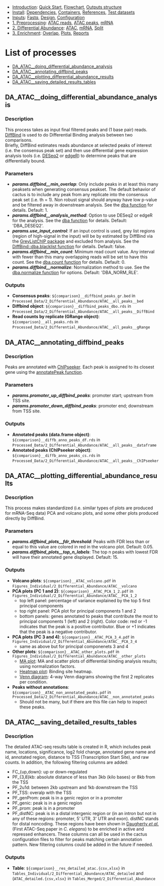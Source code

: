

* [Introduction](/README.md): [Quick Start](/docs/1_Intro/Quick_start.md), [Flowchart](/docs/1_Intro/Flowchart.md), [Outputs structure](/docs/1_Intro/Outputs_structure.md)
* [Install](/docs/2_Install/2_Install.md): [Dependencies](/docs/2_Install/Dependencies.md), [Containers](/docs/2_Install/Containers.md), [References](/docs/2_Install/References.md), [Test datasets](/docs/2_Install/Test_datasets.md)
* [Inputs](/docs/3_Inputs/3_Inputs.md): [Fastq](/docs/3_Inputs/Fastq.md), [Design](/docs/3_Inputs/Design.md), [Configuration](/docs/3_Inputs/Configuration.md)
* [1. Preprocessing](/docs/4_Prepro/4_Prepro.md): [ATAC reads](/docs/4_Prepro/ATAC_reads.md), [ATAC peaks](/docs/4_Prepro/ATAC_peaks.md), [mRNA](/docs/4_Prepro/mRNA.md)
* [2. Differential Abundance](/docs/5_DA/5_DA.md): [ATAC](/docs/5_DA/DA_ATAC.md), [mRNA](/docs/5_DA/DA_mRNA.md), [Split](/docs/5_DA/Split.md)
* [3. Enrichment](/docs/6_Enrich/6_Enrich.md): [Overlap](/docs/6_Enrich/Overlap.md), [Plots](/docs/6_Enrich/Plots.md), [Reports](/docs/6_Enrich/Reports.md)

[](END_OF_MENU)


# List of processes

  - [DA_ATAC__doing_differential_abundance_analysis](#DA_ATAC__doing_differential_abundance_analysis)
  - [DA_ATAC__annotating_diffbind_peaks](#DA_ATAC__annotating_diffbind_peaks)
  - [DA_ATAC__plotting_differential_abundance_results](#DA_ATAC__plotting_differential_abundance_results)
  - [DA_ATAC__saving_detailed_results_tables](#DA_ATAC__saving_detailed_results_tables)


## DA_ATAC__doing_differential_abundance_analysis

### Description
This process takes as input final filtered peaks and (1 base pair) reads.  
[DiffBind](https://doi.org/10.1038/nature10730) is used to do Differential Binding analysis between two comparisons.  
Briefly, DiffBind estimates reads abundance at selected peaks of interest (i.e. the consensus peak set) and then use differential gene expression analysis tools (i.e. [DESeq2](https://doi.org/10.1186/s13059-014-0550-8) or [edgeR](https://doi.org/10.1093/bioinformatics/btp616)) to determine peaks that are differentially bound. 


### Parameters
- **_params.diffbind__min_overlap_**: Only include peaks in at least this many peaksets when generating consensus peakset. The default behavior of cactus is to include any peak from any replicate into the consensus peak set (i.e. th = 1). Non robust signal should anyway have low p-value and be filtered away in downstream analysis. See the [dba function](https://rdrr.io/bioc/DiffBind/man/dba.html) for details. Default: 1.
- **_params.diffbind__analysis_method_**: Option to use DESeq2 or edgeR for the analysis. See the [dba function](https://rdrr.io/bioc/DiffBind/man/dba.html) for details. Default: 'DBA_DESEQ2'.
- **_params.use_input_control_**: If an input control is used, grey list regions (region of high-signal in the input) will be by estimated by DiffBind via the [GreyListChIP package](10.18129/B9.bioc.GreyListChIP) and excluded from analysis. See the [DiffBind::dba.blacklist function](https://rdrr.io/bioc/DiffBind/man/dba.blacklist.html) for details. Default: false.
- **_params.diffbind__min_count_**: Minimum read count value. Any interval with fewer than this many overlapping reads will be set to have this count. See the [dba.count function](https://rdrr.io/bioc/DiffBind/man/dba.count.html) for details. Default: 0.
- **_params.diffbind__normalize_**: Normalization method to use. See the [dba.normalize function](https://rdrr.io/bioc/DiffBind/man/dba.normalize.html) for options. Default: 'DBA_NORM_RLE'.

### Outputs
- **Consensus peaks**: `${comparison}__diffbind_peaks_gr.bed` in `Processed_Data/2_Differential_Abundance/ATAC__all_peaks__bed`
- **Diffbind object**: `${comparison}__diffbind_peaks_dbo.rds` in `Processed_Data/2_Differential_Abundance/ATAC__all_peaks__DiffBind`
- **Read counts by replicate (GRange object)**: `${comparison}__all_peaks.rds` in `Processed_Data/2_Differential_Abundance/ATAC__all_peaks__gRange`


## DA_ATAC__annotating_diffbind_peaks

### Description
Peaks are annotated with [ChIPseeker](http://dx.doi.org/10.1093/bioinformatics/btv145). Each peak is assigned to its closest gene using the [annotatePeak function](https://github.com/YuLab-SMU/ChIPseeker/blob/master/R/annotatePeak.R).

### Parameters
- **_params.promoter_up_diffbind_peaks_**: promoter start; upstream from TSS site.
- **_params.promoter_down_diffbind_peaks_**: promoter end; downstream from TSS site.

### Outputs
- **Annotated peaks (data.frame object)**: `${comparison}__diffb_anno_peaks_df.rds` in `Processed_Data/2_Differential_Abundance/ATAC__all_peaks__dataframe`
- **Annotated peaks (ChIPseeker object)**: `${comparison}__diffb_anno_peaks_cs.rds` in `Processed_Data/2_Differential_Abundance/ATAC__all_peaks__ChIPseeker`


## DA_ATAC__plotting_differential_abundance_results

### Description
This process makes standardized (i.e. similar types of plots are produced for mRNA-Seq data) PCA and volcano plots, and some other plots produced directly by DiffBind. 

### Parameters
- **_params.diffbind_plots__fdr_threshold_**: Peaks with FDR less than or equal to this value are colored in red in the volcano plot. Default: 0.05.
- **_params.diffbind_plots__top_n_labels_**: The top n peaks with lowest FDR will have their annotated gene displayed. Default: 15.

### Outputs
- **Volcano plots**: `${comparison}__ATAC_volcano.pdf` in `Figures_Individual/2_Differential_Abundance/ATAC__volcano`
- **PCA plots (PC 1 and 2)**: `${comparison}__ATAC_PCA_1_2.pdf` in `Figures_Individual/2_Differential_Abundance/ATAC__PCA_1_2`
  - top left panel: percentage of variance explained by the top 5 first principal components
  - top right panel: PCA plot for principal components 1 and 2
  - bottom panels: genes annotated to peaks that contribute the most to principal components 1 (left) and 2 (right). Color code: red or -1 indicates that the peak is a positive contributor. Blue or +1 indicates that the peak is a negative contributor. 
- **PCA plots (PC 3 and 4)**: `${comparison}__ATAC_PCA_3_4.pdf` in `Figures_Individual/2_Differential_Abundance/ATAC__PCA_3_4`
  - same as above but for principal componenets 3 and 4
- **Other plots**: `${comparison}__ATAC_other_plots.pdf` in `Figures_Individual/2_Differential_Abundance/ATAC__other_plots`
  - [MA plot](https://rdrr.io/bioc/DiffBind/man/dba.plotMA.html): MA and scatter plots of differential binding analysis results; using normalization factors.
  - [Heatmap plot](https://rdrr.io/bioc/DiffBind/man/dba.plotHeatmap.html): Binding site heatmap.
  - [Venn diagram](https://rdrr.io/bioc/DiffBind/man/dba.plotVenn.html): 4-way Venn diagrams showing the first 2 replicates per condition.
- **Peaks without annotations**: `${comparison}__ATAC_non_annotated_peaks.pdf` in `Processed_Data/2_Differential_Abundance/ATAC__non_annotated_peaks`
  - Should not be many, but if there are this file can help to inspect these peaks.


## DA_ATAC__saving_detailed_results_tables

### Description
The detailed ATAC-seq results table is created in R, which includes peak name, locations, significance, log2 fold change, annotated gene name and id, annotated region, distance to TSS (Transcription Start Site), and raw counts. In addition, the following filtering columns are added: 
  - FC_{up,down}: up or down-regulated
  - PF_{3,8}kb: absolute distance of less than 3kb (kilo bases) or 8kb from the TSS
  - PF_2u1d: between 2kb upstream and 1kb downstream the TSS
  - PF_TSS: overalp with the TSS
  - PF_genProm: peak is in a genic region or in a promoter
  - PF_genic: peak is in a genic region
  - PF_prom: peak is in a promoter
  - PF_distNC: peak is in a distal intergenic region or (in an intron but not in any of these regions: promoter, 5' UTR, 3' UTR and exon). distNC stands for distal noncoding. These regions have been shown in [Daugherty *et al.*](https://doi.org/10.1101/gr.226233.117) (First ATAC-Seq paper in *C. elegans*) to be enriched in active and repressed enhancers.
These columns can all be used in the cactus configuration files to filter for peaks matching certain annotation pattern. New filtering columns could be added in the future if needed.

### Outputs
- **Table**: `${comparison}__res_detailed_atac.{csv,xlsx}` in `Tables_Individual/2_Differential_Abundance/ATAC_detailed` and (`ATAC_detailed.{csv,xlsx}` in `Tables_Merged/2_Differential_Abundance`

